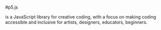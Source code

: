 #p5.js

is a JavaScript library for creative coding, with a focus on making coding accessible and inclusive for artists, designers, educators, beginners.